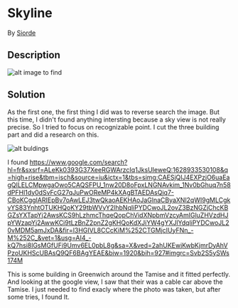 # Skyline

By [Siorde](https://github.com/Siorde)

## Description
![alt image to find](https://github.com/Nameshield-CTF/WriteUps/tree/master/ractf-2021/osint/skyline/ressources/skyline.jpg?raw=true)

## Solution
As the first one, the first thing I did was to reverse search the image. But this time, I didn't found anything intersting because a sky view is not really precise.
So I tried to focus on recognizable point. I cut the three building part and did a research on this. 

![alt buldings](https://github.com/Nameshield-CTF/WriteUps/tree/master/ractf-2021/osint/skyline/ressources/building.PNG?raw=true)

I found https://www.google.com/search?hl=fr&sxsrf=ALeKk0393G37XeeRGWArzcIq1JksUIeweQ:1628933530108&q=high+rise&tbm=isch&source=iu&ictx=1&tbs=simg:CAESjQIJ4EXPzjO6uaEagQILELCMpwgaOwo5CAQSFPU_1nw20D8oFpxLNGNAvkim_1Nv0bGhuq7n58dPFHl1dy0dSvFcG27qJuPwOReMP4kXAgBTAEDAsQjq7-CBoKCggIARIEpBv7oAwLEJ3twQkaoAEKHAoJaGlnaCByaXNl2qWI9gMLCgkvYS83YnhtOTUKHQoKY29tbWVyY2lhbNqliPYDCwoJL2ovZ3BzNGZjChcKBGZsYXTapYj2AwsKCS9hLzhmcThqeQopChVidXNpbmVzcyAmIGluZHVzdHJpYWzapYj2AwwKCi9tLzBnZ2pnZ2gKHQoKdXJiYW4gYXJlYdqliPYDCwoJL20vMDM5amJxDA&fir=l3HGIVL8CCcKiM%252CTGMjcIUyFNn_-M%252C_&vet=1&usg=AI4_-kQ7hsi8lGsMGfUFi9Umv6EL0pbL8g&sa=X&ved=2ahUKEwjKwbKjmrDyAhVPzoUKHScUBAsQ9QF6BAgYEAE&biw=1920&bih=927#imgrc=Svb2S5ySWs174M

This is some building in Greenwich around the Tamise and it fitted perfectly. And looking at the google view, I saw that their was a cable car above the Tamise. I just needed to find exacly where the photo was taken, but after some tries, I found It.
